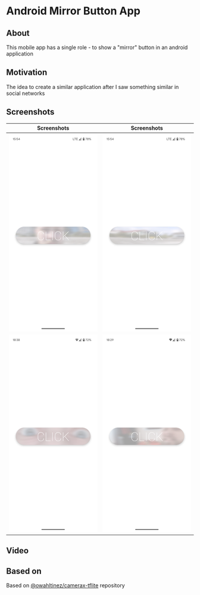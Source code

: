 # Android Mirror Button App

## About

This mobile app has a single role - to show a "mirror" button in an android application

## Motivation

The idea to create a similar application after I saw something similar in social networks

## Screenshots
| Screenshots                                                                                              | Screenshots                                                                                              |
|----------------------------------------------------------------------------------------------------------|----------------------------------------------------------------------------------------------------------|
| ![](https://raw.githubusercontent.com/andybeardness/Mirror-Button-Android/release/screenshots/pic_1.png) | ![](https://raw.githubusercontent.com/andybeardness/Mirror-Button-Android/release/screenshots/pic_2.png) |
| ![](https://raw.githubusercontent.com/andybeardness/Mirror-Button-Android/release/screenshots/pic_3.png) | ![](https://raw.githubusercontent.com/andybeardness/Mirror-Button-Android/release/screenshots/pic_4.png) |
## Video

## Based on

Based on [@owahltinez/camerax-tflite](https://github.com/owahltinez/camerax-tflite) repository

